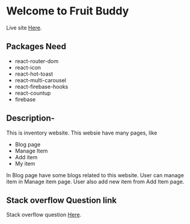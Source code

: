 # Welcome to Fruit Buddy

Live site  [Here](https://fruits-buddy.web.app/).

## Packages Need

* react-router-dom
* react-icon
* react-hot-toast
* react-multi-carousel
* react-firebase-hooks
* react-countup
* firebase

## Description-
This is inventory website. This websie have many pages, like 
* Blog page 
* Manage Item
* Add item
* My item

In Blog page have some blogs related to this website.
User can manage item in Manage item page.
User also add new item from Add Item page.

## Stack overflow Question link 

 Stack overflow question  [Here](https://github.com/facebook/create-react-app).

